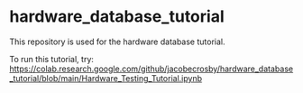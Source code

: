 # hardware_database_tutorial

This repository is used for the hardware database tutorial.

To run this tutorial, try:
https://colab.research.google.com/github/jacobecrosby/hardware_database_tutorial/blob/main/Hardware_Testing_Tutorial.ipynb